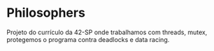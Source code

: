 # Philosophers
Projeto do currículo da 42-SP onde trabalhamos com threads, mutex, protegemos o programa contra deadlocks e data racing.
